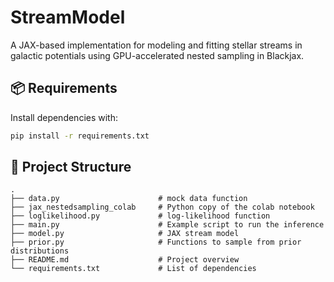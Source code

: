 # StreamModel

A JAX-based implementation for modeling and fitting stellar streams in galactic potentials using GPU-accelerated nested sampling in Blackjax.

## 📦 Requirements

Install dependencies with:

```bash
pip install -r requirements.txt
```

## 📁 Project Structure

```
.
├── data.py                      # mock data function
├── jax_nestedsampling_colab     # Python copy of the colab notebook
├── loglikelihood.py             # log-likelihood function
├── main.py                      # Example script to run the inference
├── model.py                     # JAX stream model
├── prior.py                     # Functions to sample from prior distributions
├── README.md                    # Project overview
└── requirements.txt             # List of dependencies

```